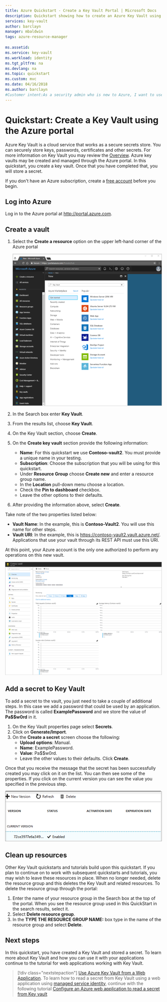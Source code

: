 ```yaml
---
title: Azure Quickstart - Create a Key Vault Portal | Microsoft Docs
description: Quickstart showing how to create an Azure Key Vault using the portal
services: key-vault
author: barclayn
manager: mbaldwin
tags: azure-resource-manager

ms.assetid: 
ms.service: key-vault
ms.workload: identity
ms.tgt_pltfrm: na
ms.devlang: na
ms.topic: quickstart
ms.custom: mvc
ms.date: 04/16/2018
ms.author: barclayn
#Customer intent:As a security admin who is new to Azure, I want to use Key Vault to securely store keys and passwords in Azure
---
```

# Quickstart: Create a Key Vault using the Azure portal

Azure Key Vault is a cloud service that works as a secure secrets store. You can securely store keys, passwords, certificates and other secrets. For more information on Key Vault you may review the [Overview](key-vault-overview.md). Azure key vaults may be created and managed through the Azure portal. In this quickstart, you create a key vault. Once that you have completed that, you will store a secret.

If you don't have an Azure subscription, create a [free account](https://azure.microsoft.com/free/?WT.mc_id=A261C142F) before you begin.

## Log into Azure

Log in to the Azure portal at http://portal.azure.com.

## Create a vault

1. Select the **Create a resource** option on the upper left-hand corner of the Azure portal

    ![Output after Key Vault creation completes](./media/quick-create-portal/search-services.png)
2. In the Search box enter **Key Vault**.
3. From the results list, choose **Key Vault**.
4. On the Key Vault section, choose **Create**.
5. On the **Create key vault** section provide the following information:
    - **Name**: For this quickstart we use **Contoso-vault2**. You must provide a unique name in your testing.
    - **Subscription**: Choose the subscription that you will be using for this quickstart.
    - Under **Resource Group** choose **Create new** and enter a resource group name.
    - In the **Location** pull-down menu choose a location.
    - Check the **Pin to dashboard** checkbox.
    - Leave the other options to their defaults.
6. After providing the information above, select **Create**.

Take note of the two properties listed below:

* **Vault Name**: In the example, this is **Contoso-Vault2**. You will use this name for other steps.
* **Vault URI**: In the example, this is https://contoso-vault2.vault.azure.net/. Applications that use your vault through its REST API must use this URI.

At this point, your Azure account is the only one authorized to perform any operations on this new vault.

![Output after Key Vault creation completes](./media/quick-create-portal/vault-properties.png)

## Add a secret to Key Vault

To add a secret to the vault, you just need to take a couple of additional steps. In this case we add a password that could be used by an application. The password is called **ExamplePassword** and we store the value of **Pa$$w0rd** in it.

1. On the Key Vault properties page select **Secrets**.
2. Click on **Generate/Import**.
3. On the **Create a secret** screen choose the following:
    - **Upload options**: Manual.
    - **Name**: ExamplePassword.
    - **Value**: Pa$$w0rd.
    - Leave the other values to their defaults. Click **Create**.

Once that you receive the message that the secret has been successfully created you may click on it on the list. You can then see some of the properties. If you click on the current version you can see the value you specified in the previous step.

![Secret properties](./media/quick-create-portal/version.png)

## Clean up resources

Other Key Vault quickstarts and tutorials build upon this quickstart. If you plan to continue on to work with subsequent quickstarts and tutorials, you may wish to leave these resources in place.
When no longer needed, delete the resource group and this deletes the Key Vault and related resources. To delete the resource group through the portal:

1. Enter the name of your resource group in the Search box at the top of the portal. When you see the resource group used in this QuickStart in the search results, select it.
2. Select **Delete resource group**.
3. In the **TYPE THE RESOURCE GROUP NAME:** box type in the name of the resource group and select **Delete**.


## Next steps

In this quickstart, you have created a Key Vault and stored a secret. To learn more about Key Vault and how you can use it with your applications continue to the tutorial for web applications working with Key Vault.

> [!div class="nextstepaction"]
> [Use Azure Key Vault from a Web Application](key-vault-use-from-web-application.md).
> To learn how to read a secret from Key Vault using a web application using [managed service identity](/active-directory/managed-service-identity/overview.md), continue with the following tutorial [Configure an Azure web application to read a secret from Key vault](tutorial-web-application-keyvault.md)
